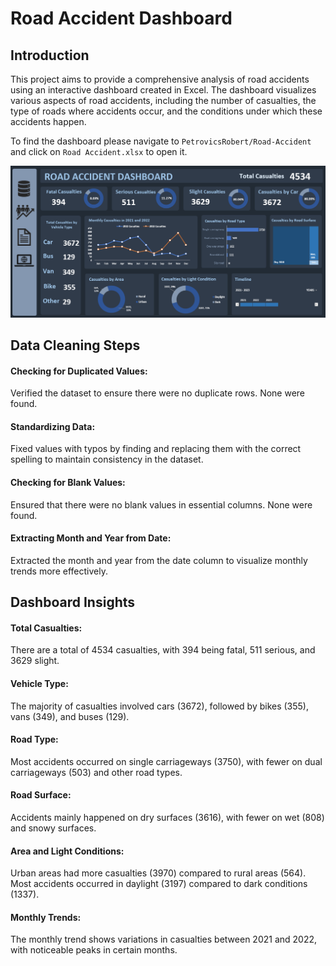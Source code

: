 # Road Accident Dashboard

## Introduction

This project aims to provide a comprehensive analysis of road accidents using an interactive dashboard created in Excel. The dashboard visualizes various aspects of road accidents, including the number of casualties, the type of roads where accidents occur, and the conditions under which these accidents happen.

To find the dashboard please navigate to  `PetrovicsRobert/Road-Accident` and click on `Road Accident.xlsx` to open it.

![Road Accident Dashboard](Road_Accident_Dashboard.png)


## Data Cleaning Steps

#### Checking for Duplicated Values: 
Verified the dataset to ensure there were no duplicate rows. None were found.

#### Standardizing Data: 
Fixed values with typos by finding and replacing them with the correct spelling to maintain consistency in the dataset.

#### Checking for Blank Values: 
Ensured that there were no blank values in essential columns. None were found.

#### Extracting Month and Year from Date: 
Extracted the month and year from the date column to visualize monthly trends more effectively.

## Dashboard Insights

#### Total Casualties: 
There are a total of 4534 casualties, with 394 being fatal, 511 serious, and 3629 slight.
#### Vehicle Type: 
The majority of casualties involved cars (3672), followed by bikes (355), vans (349), and buses (129).
#### Road Type: 
Most accidents occurred on single carriageways (3750), with fewer on dual carriageways (503) and other road types.
#### Road Surface: 
Accidents mainly happened on dry surfaces (3616), with fewer on wet (808) and snowy surfaces.
#### Area and Light Conditions: 
Urban areas had more casualties (3970) compared to rural areas (564). Most accidents occurred in daylight (3197) compared to dark conditions (1337).
#### Monthly Trends: 
The monthly trend shows variations in casualties between 2021 and 2022, with noticeable peaks in certain months.
